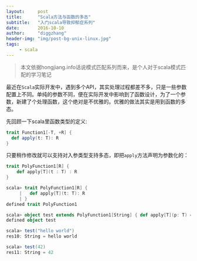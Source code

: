 ```yaml
---
layout:     post
title:      "Scala方法与函数的多态"
subtitle:   "入门scala导致抑郁症系列"
date:       2016-10-10
author:     "diggzhang"
header-img: "img/post-bg-unix-linux.jpg"
tags:
     - scala
---
```


> 本文依据hongjiang.info话说模式匹配系列而来，是个人对于scala模式匹配的学习笔记

最近在`Scala`实际开发中，遇到多个API，其实处理过程都差不多，只是一些参数配置上不同。单纯的参数不同，便在实际开发中影响到了函数设计，为了一个参数，新建了个处理函数，这个绝对是不优雅的。优雅的做法其实是用到函数的多态。

先回顾一下scala里函数类型的定义:

```scala
trait Function1[-T, +R] {
  def apply(t: T): R
}
```

只要稍作修改就可以支持对入参类型支持多态，即把`apply`方法声明为参数化的：

```scala
trait PolyFunction1[R] {
    def apply[T](t : T) : R
}
```

```scala
scala> trait PolyFunction1[R] {
     |   def apply[T](t: T): R
     | }
defined trait PolyFunction1

scala> object test extends PolyFunction1[String] { def apply[T](p: T) = p.toString }
defined object test

scala> test("hello world")
res10: String = hello world

scala> test(42)
res11: String = 42

```

